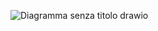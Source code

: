 ![Diagramma senza titolo drawio](https://github.com/JorgeLuix/db-university/assets/107940938/a29d022f-9523-4f83-ad3c-125f9f3d60b1)
